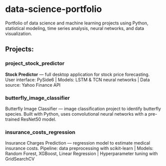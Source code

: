 # data-science-portfolio
Portfolio of data science and machine learning projects using Python, statistical modeling, time series analysis, neural networks, and data visualization.
## Projects:
### project_stock_predictor
**Stock Predictor** — full desktop application for stock price forecasting.  
User interface: PySide6 | Models: LSTM & TCN neural networks | Data source: Yahoo Finance API
### butterfly_image_classifier
Butterfly Image Classifier — image classification project to identify butterfly species.
Built with Python, uses convolutional neural networks with a pre-trained ResNet50 model.
### insurance_costs_regression
Insurance Charges Prediction — regression model to estimate medical insurance costs.
Pipeline: data preprocessing with scikit-learn | Models: Random Forest, XGBoost, Linear Regression | Hyperparameter tuning with GridSearchCV
